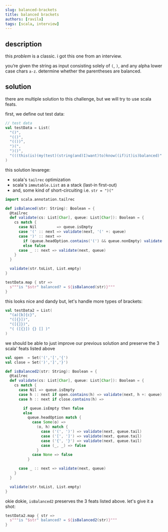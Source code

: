 ```yaml
---
slug: balanced-brackets
title: balanced brackets
authors: [ravila]
tags: [scala, interview]
---
```


## description

this _problem_ is a classic.
i got this one from an interview.

you’re given the string as input consisting solely of `(`, `)`,
and any alpha lower case chars `a-z`.
determine whether the parentheses are balanced.

<!--truncate-->

## solution

there are multiple solution to this challenge, but we will try to use scala feats.

first, we define out test data:

```scala mdoc:silent
// test data
val testData = List(
  "()",
  "(()",
  "(())",
  ")(",
  ")()",
  "(((this(is)(my(test)(string(and)I)want)to)know((if)it)is)balanced)"
)
```

this solution levarege:

- scala's `tailrec` optimization
- scala's `immutable.List` as a stack (last-in first-out)
- and, some kind of short-circuiting i.e. `str = ")("`

```scala mdoc
import scala.annotation.tailrec

def isBalanced(str: String): Boolean = {
  @tailrec
  def validate(cs: List[Char], queue: List[Char]): Boolean = {
    cs match {
      case Nil         => queue.isEmpty
      case '(' :: next => validate(next, '(' +: queue)
      case ')' :: next =>
        if (queue.headOption.contains('(') && queue.nonEmpty) validate(next, queue.tail)
        else false
      case _ :: next => validate(next, queue)
    }
  }

  validate(str.toList, List.empty)
}

testData.map { str =>
  s"""is "$str" balanced? = ${isBalanced(str)}"""
}
```

this looks nice and dandy but, let's handle more types of brackets:

```scala mdoc:silent
val testData2 = List(
  "(a)[b]{c}",
  "([{}])",
  "([{]})",
  "( ([{}]) {} [] )"
)
```

we should be able to just improve our previous solution
and preserve the 3 scala' feats listed above

```scala mdoc:silent
val open  = Set('(','[','{')
val close = Set(')',']','}')

def isBalanced2(str: String): Boolean = {
  @tailrec
  def validate(cs: List[Char], queue: List[Char]): Boolean = {
    cs match {
      case Nil => queue.isEmpty
      case h :: next if open.contains(h) => validate(next, h +: queue)
      case h :: next if close.contains(h) =>

        if queue.isEmpty then false
        else
          queue.headOption match {
            case Some(o) =>
              (o, h) match {
                case ('(', ')') => validate(next, queue.tail)
                case ('[', ']') => validate(next, queue.tail)
                case ('{', '}') => validate(next, queue.tail)
                case (_, _) => false
              }
            case None => false
          }

      case _ :: next => validate(next, queue)
    }
  }

  validate(str.toList, List.empty)
}
```

okie dokie, `isBalanced2` preserves the 3 feats listed above.
let's give it a shot:

```scala mdoc
testData2.map { str =>
  s"""is "$str" balanced? = ${isBalanced2(str)}"""
}
```

